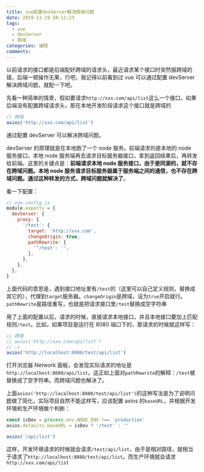 ```yaml
---
title: vue配置devServer解决跨域问题
date: 2019-11-19 10:11:23
tags:
  - vue
  - devServer
  - 跨域
categories: 编程
comments:
---
```


以前请求的接口都是后端配好跨域的请求头，最近请求某个接口时突然报跨域的错，后端一顿操作无果，行吧，我记得以前看到过 vue 可以通过配置 devServer 解决跨域问题，就配一下吧。

<!-- more -->

先看一种简单的情景，假如要请求`http://xxx.com/api/list`这么一个接口，如果后端没有配置跨域请求头，那在本地开发阶段请求这个接口就是跨域的

```javascript
// 跨域
axios('http://xxx.com/api/list')
```

通过配置 devServer 可以解决跨域问题。

devServer 的原理就是在本地跑了一个 node 服务。前端请求的是本地的 node 服务接口，本地 node 服务端再去请求目标服务器接口，拿到返回结果后，再转发给前端。这里的关键点是：**前端请求本地 node 服务接口，由于是同源的，就不存在跨域问题。本地 node 服务请求目标服务器属于服务端之间的通信，也不存在跨域问题。通过这种转发的方式，跨域问题就解决了**。

看一下配置：

```javascript
// vue.config.js
module.exports = {
  devServer: {
    proxy: {
      '/test': {
        target: 'http://xxx.com',
        changeOrigin: true,
        pathRewrite: {
          '^/test': '',
        },
      },
    },
  },
}
```

上面代码的意思是，遇到接口地址里有`/test`的（这里可以自己定义规则，替换成其它的），代理到`target`服务器。`changeOrigin`是跨域，设为`true`开启就行。`pathRewrite`是路径重写，也就是把请求接口里`/test`替换成空字符串

用了上面的配置以后，请求的时候，直接请求本地接口，并且本地接口要加上匹配规则`/test`。比如，如果项目是运行在 8080 端口下的，那请求的时候就这样写：

```javascript
// 跨域
// axios('http://xxx.com/api/list')
// ->
axios('http://localhost:8080/test/api/list')
```

打开浏览器 Network 面板，会发现实际请求的地址是`http://localhost:8080/api/list`。这正如上面对`pathRewrite`的解释：`/test`被替换成了空字符串。而跨域问题也解决了。

上面`axios('http://localhost:8080/test/api/list')`的这种写法是为了说明问题做了简化，实际项目自然不能这样写，应该配置 axios 的`baseURL`，并根据开发环境和生产环境做个判断：

```javascript
const isDev = process.env.NODE_ENV !== 'production'
axios.defaults.baseURL = isDev ? '/test' : ''

axios('/api/list')
```

这样，开发环境请求的时候就会请求`/test/api/list`，由于是相对路径，就相当于请求了`http://localhost:8080/test/api/list`。而生产环境就会请求`http://xxx.com/api/list`
